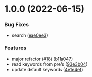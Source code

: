 # 1.0.0 (2022-06-15)


### Bug Fixes

* search ([eae0ee3](https://github.com/brpaz/ulauncher-github/commit/eae0ee3a5ed59871f21c2a7a9670223b39dabd96))


### Features

* major refactor ([#18](https://github.com/brpaz/ulauncher-github/issues/18)) ([b11a047](https://github.com/brpaz/ulauncher-github/commit/b11a047d73745c6512388c2c2d2bc6810fe29d4f))
* read keywords from prefs ([93e3b04](https://github.com/brpaz/ulauncher-github/commit/93e3b043f60c0a07275933aa9a9c653f015a8d47))
* update default keywords ([4e1e4ef](https://github.com/brpaz/ulauncher-github/commit/4e1e4efc23af165bd9ce0088d96711067ded168e))
